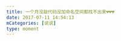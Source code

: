 ```yaml
---
title: 一个月没敲代码没加命名空间都找不出来💔💔💔
date: 2017-07-11 14:54:13
mCategories: [说说]
type: moment
---
```


<div id="pics-20170711145413"></div>

<script src="/lib/moment/pics.js"></script>
<script>
var data = [
    {"link": "2017-07-11_000000.jpeg", "type": "shuoshuo"}
];
picsRender(data, "pics-20170711145413");
</script>
